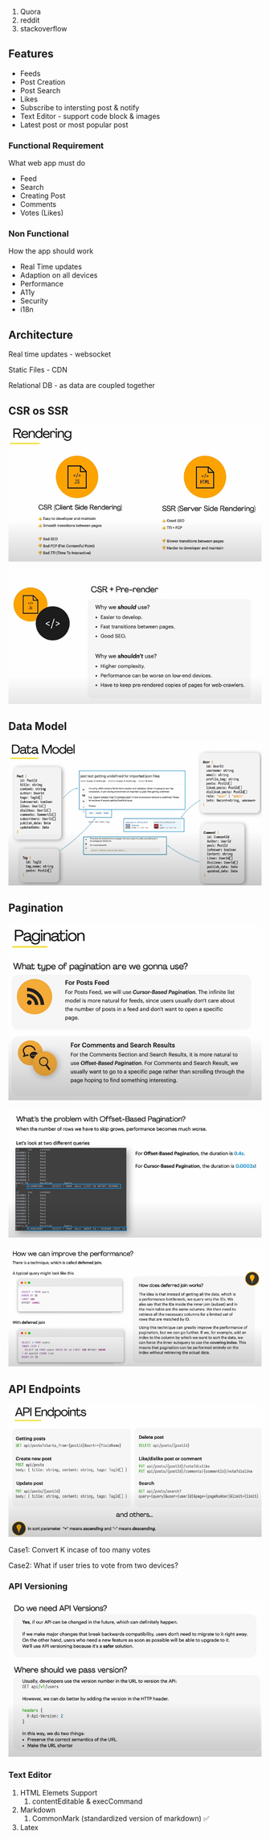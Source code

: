 1. Quora
2. reddit
3. stackoverflow

## Features

- Feeds
- Post Creation
- Post Search
- Likes
- Subscribe to intersting post & notify
- Text Editor - support code block & images
- Latest post or most popular post

### Functional Requirement

What web app must do

- Feed
- Search
- Creating Post
- Comments
- Votes (Likes)

### Non Functional

How the app should work

- Real Time updates
- Adaption on all devices
- Performance
- A11y
- Security
- i18n

## Architecture

Real time updates - websocket

Static Files - CDN

Relational DB - as data are coupled together


## CSR os SSR

![1723146462432](image/main/1723146462432.png)

![1723146535783](image/main/1723146535783.png)

## Data Model

![1723146591806](image/main/1723146591806.png)

## Pagination

![1723146644514](image/main/1723146644514.png)

![1723146670932](image/main/1723146670932.png)

![1723146707988](image/main/1723146707988.png)

## API Endpoints

![1723146752006](image/main/1723146752006.png)

Case1: Convert K incase of too many votes

Case2: What if user tries to vote from two devices?

### API Versioning

![1723146867126](image/main/1723146867126.png)

### Text Editor

1. HTML Elemets Support
   1. contentEditable & execCommand
2. Markdown
   1. CommonMark (standardized version of markdown) ✅
3. Latex
